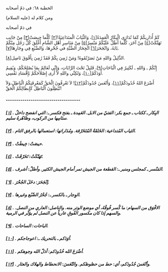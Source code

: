   الخطبة  ٦٨: في ذمّ أصحابه	

ومن كلام له (عليه السلام)

في ذمّ أصحابه

كَمْ أُدَارِيكُمْ كَمَا تُدَارَى الْبِكَارُ الْعَمِدَةُ[[١\]](https://arabic.balaghah.net/node/517#_ftn1)، وَالثِّيَابُ الْمتَدَاعِيَةُ![[٢\]](https://arabic.balaghah.net/node/517#_ftn2) كُلَّما حِيصَتْ[[٣\]](https://arabic.balaghah.net/node/517#_ftn3) مِنْ جَانِب تَهَتَّكَتْ[[٤\]](https://arabic.balaghah.net/node/517#_ftn4) مِنْ آخَرَ، كُلَّما أَطَلَّ عَلَيْكُمْ مَنْسِرٌ[[٥\]](https://arabic.balaghah.net/node/517#_ftn5) مِنْ مَنَاسِرِ أَهْلِ الشَّامِ أَغْلَقَ كُلُّ رَجُل مِنْكُمْ بَابَهُ، وَانْجَحَرَ[[٦\]](https://arabic.balaghah.net/node/517#_ftn6) انْجِحَارَ الضَّبَّةِ في جُحْرِهَا، وَالضَّبُعِ فِي وِجَارِهَا[[٧\]](https://arabic.balaghah.net/node/517#_ftn7).

الذَّلِيلُ وَاللهِ مَنْ نَصَرْتُمُوهُ! وَمَنْ رُمِيَ بِكُمْ فَقَدْ رُمِيَ بِأَفْوَقَ نَاصِل[[٨\]](https://arabic.balaghah.net/node/517#_ftn8).

إِنَّكُمْ ـ وَاللهِ ـ لَكَثِيرٌ فِي الْبَاحَاتِ[[٩\]](https://arabic.balaghah.net/node/517#_ftn9)، قَليِلٌ تَحْتَ الرَّايَاتِ، وَإِنِّي لَعَالِمٌ بِمَا يُصْلِحُكُمْ، وَيُقِيمُ أَوَدَكُمْ[[١٠\]](https://arabic.balaghah.net/node/517#_ftn10)، وَلكِنِّي واللهِ لاَ أَرى إِصْلاَحَكُمْ بَإِفْسَادِ نَفْسِي.

أَضْرَعَ اللهُ خُدُودَكُمْ[[١١\]](https://arabic.balaghah.net/node/517#_ftn11)، وَأَتْعَسَ جُدُودَكُمْ[[١٢\]](https://arabic.balaghah.net/node/517#_ftn12)! لاَ تَعْرِفُونَ الْحَقَّ كَمَعْرِفَتِكُمُ الْبَاطِلَ،وَلاَ تُبْطِلُونَ الْبَاطِلَ كَإِبطَالِكُمُ الْحَقَّ!

##### ------------------------------------

##### [[١\]](https://arabic.balaghah.net/node/517#_ftnref1) . البِكار ـ ككتاب ـ جمع بكر: الفتيّ من الابل. العَمِدة ـ بفتح فكسر ـ: التي انفضح داخلُ سنَامِها من الركوب، وظاهُرهُ سليم.

##### [[٢\]](https://arabic.balaghah.net/node/517#_ftnref2) . الثياب المُتداعية: الخَلقَةُ المُتَخَرّقة. ومُدَاراتها: استعمالها بالرفق التام.

##### [[٣\]](https://arabic.balaghah.net/node/517#_ftnref3) . حيصَتْ: خِيطَتْ.

##### [[٤\]](https://arabic.balaghah.net/node/517#_ftnref4) . تَهَتّكَتْ: تَخَرّقَتْ.

##### [[٥\]](https://arabic.balaghah.net/node/517#_ftnref5) . المَنْسر ـ كمجلس ومنبر ـ: القطعة من الجيش تمر أمام الجيش الكثير. وأطلّ: أشرف.

##### [[٦\]](https://arabic.balaghah.net/node/517#_ftnref6) . إنْجَحَرَ: دخَلَ الجُحْرَ.

##### [[٧\]](https://arabic.balaghah.net/node/517#_ftnref7) . الوِجار ـ بالكسر ـ: جُحْرُ الضّبُع وغيرها.

##### [[٨\]](https://arabic.balaghah.net/node/517#_ftnref8) . الافْوَق من السهام: ما كُسر فُوقُهُ، أي موضع الوتر منه. والناصل:  العاري من النصل. والسهم إذا كان مكسور الفُوقِ عارياً عن النصل لم يؤثّر  في الرمية.

##### [[٩\]](https://arabic.balaghah.net/node/517#_ftnref9) . الباحات: الساحات.

##### [[١٠\]](https://arabic.balaghah.net/node/517#_ftnref10) . أوَدَكم ـ بالتحريك ـ: اعوجاجكم.

##### [[١١\]](https://arabic.balaghah.net/node/517#_ftnref11) . أضْرَعَ الله خُدُودَكم: أذلّ الله وجوهكم.

##### [[١٢\]](https://arabic.balaghah.net/node/517#_ftnref12) . وأتْعَسَ جُدُودَكم، أي: حط من حظوظكم. والتّعَسَ: الانحطاط والهلاك والعثار. 

